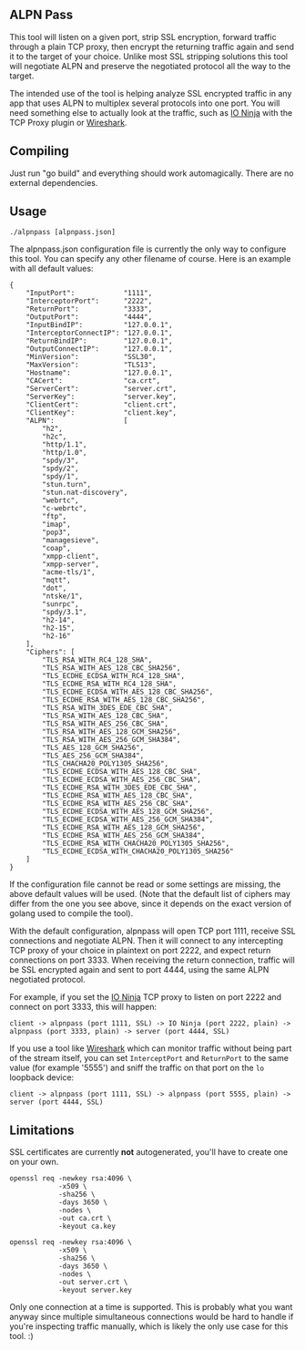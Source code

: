 ALPN Pass
---------

This tool will listen on a given port, strip SSL encryption, forward traffic through a plain TCP proxy, then encrypt the returning traffic again and send it to the target of your choice. Unlike most SSL stripping solutions this tool will negotiate ALPN and preserve the negotiated protocol all the way to the target.

The intended use of the tool is helping analyze SSL encrypted traffic in any app that uses ALPN to multiplex several protocols into one port. You will need something else to actually look at the traffic, such as [IO Ninja](https://ioninja.com/) with the TCP Proxy plugin or [Wireshark](https://www.wireshark.org).

Compiling
---------

Just run "go build" and everything should work automagically. There are no external dependencies.

Usage
-----

```
./alpnpass [alpnpass.json]
```

The alpnpass.json configuration file is currently the only way to configure this tool. You can specify any other filename of course. Here is an example with all default values:

```
{
	"InputPort":            "1111",
	"InterceptorPort":      "2222",
	"ReturnPort":           "3333",
	"OutputPort":           "4444",
	"InputBindIP":          "127.0.0.1",
	"InterceptorConnectIP": "127.0.0.1",
	"ReturnBindIP":         "127.0.0.1",
	"OutputConnectIP":      "127.0.0.1",
	"MinVersion":           "SSL30",
	"MaxVersion":           "TLS13",
	"Hostname":             "127.0.0.1",
	"CACert":               "ca.crt",
	"ServerCert":           "server.crt",
	"ServerKey":            "server.key",
	"ClientCert":           "client.crt",
	"ClientKey":            "client.key",
	"ALPN":                 [
		"h2",
		"h2c",
		"http/1.1",
		"http/1.0",
		"spdy/3",
		"spdy/2",
		"spdy/1",
		"stun.turn",
		"stun.nat-discovery",
		"webrtc",
		"c-webrtc",
		"ftp",
		"imap",
		"pop3",
		"managesieve",
		"coap",
		"xmpp-client",
		"xmpp-server",
		"acme-tls/1",
		"mqtt",
		"dot",
		"ntske/1",
		"sunrpc",
		"spdy/3.1",
		"h2-14",
		"h2-15",
		"h2-16"
	],
	"Ciphers": [
		"TLS_RSA_WITH_RC4_128_SHA",
		"TLS_RSA_WITH_AES_128_CBC_SHA256",
		"TLS_ECDHE_ECDSA_WITH_RC4_128_SHA",
		"TLS_ECDHE_RSA_WITH_RC4_128_SHA",
		"TLS_ECDHE_ECDSA_WITH_AES_128_CBC_SHA256",
		"TLS_ECDHE_RSA_WITH_AES_128_CBC_SHA256",
		"TLS_RSA_WITH_3DES_EDE_CBC_SHA",
		"TLS_RSA_WITH_AES_128_CBC_SHA",
		"TLS_RSA_WITH_AES_256_CBC_SHA",
		"TLS_RSA_WITH_AES_128_GCM_SHA256",
		"TLS_RSA_WITH_AES_256_GCM_SHA384",
		"TLS_AES_128_GCM_SHA256",
		"TLS_AES_256_GCM_SHA384",
		"TLS_CHACHA20_POLY1305_SHA256",
		"TLS_ECDHE_ECDSA_WITH_AES_128_CBC_SHA",
		"TLS_ECDHE_ECDSA_WITH_AES_256_CBC_SHA",
		"TLS_ECDHE_RSA_WITH_3DES_EDE_CBC_SHA",
		"TLS_ECDHE_RSA_WITH_AES_128_CBC_SHA",
		"TLS_ECDHE_RSA_WITH_AES_256_CBC_SHA",
		"TLS_ECDHE_ECDSA_WITH_AES_128_GCM_SHA256",
		"TLS_ECDHE_ECDSA_WITH_AES_256_GCM_SHA384",
		"TLS_ECDHE_RSA_WITH_AES_128_GCM_SHA256",
		"TLS_ECDHE_RSA_WITH_AES_256_GCM_SHA384",
		"TLS_ECDHE_RSA_WITH_CHACHA20_POLY1305_SHA256",
		"TLS_ECDHE_ECDSA_WITH_CHACHA20_POLY1305_SHA256"
	]
}
```

If the configuration file cannot be read or some settings are missing, the above default values will be used. (Note that the default list of ciphers may differ from the one you see above, since it depends on the exact version of golang used to compile the tool).

With the default configuration, alpnpass will open TCP port 1111, receive SSL connections and negotiate ALPN. Then it will connect to any intercepting TCP proxy of your choice in plaintext on port 2222, and expect return connections on port 3333. When receiving the return connection, traffic will be SSL encrypted again and sent to port 4444, using the same ALPN negotiated protocol.

For example, if you set the [IO Ninja](https://ioninja.com/) TCP proxy to listen on port 2222 and connect on port 3333, this will happen:

```
client -> alpnpass (port 1111, SSL) -> IO Ninja (port 2222, plain) -> alpnpass (port 3333, plain) -> server (port 4444, SSL)
```

If you use a tool like [Wireshark](https://www.wireshark.org) which can monitor traffic without being part of the stream itself, you can set `InterceptPort` and `ReturnPort` to the same value (for example '5555') and sniff the traffic on that port on the `lo` loopback device:

```
client -> alpnpass (port 1111, SSL) -> alpnpass (port 5555, plain) -> server (port 4444, SSL)
```

Limitations
-----------

SSL certificates are currently **not** autogenerated, you'll have to create one on your own.
```
openssl req -newkey rsa:4096 \
            -x509 \
            -sha256 \
            -days 3650 \
            -nodes \
            -out ca.crt \
            -keyout ca.key
```
```
openssl req -newkey rsa:4096 \
            -x509 \
            -sha256 \
            -days 3650 \
            -nodes \
            -out server.crt \
            -keyout server.key
```
Only one connection at a time is supported. This is probably what you want anyway since multiple simultaneous connections would be hard to handle if you're inspecting traffic manually, which is likely the only use case for this tool. :)
